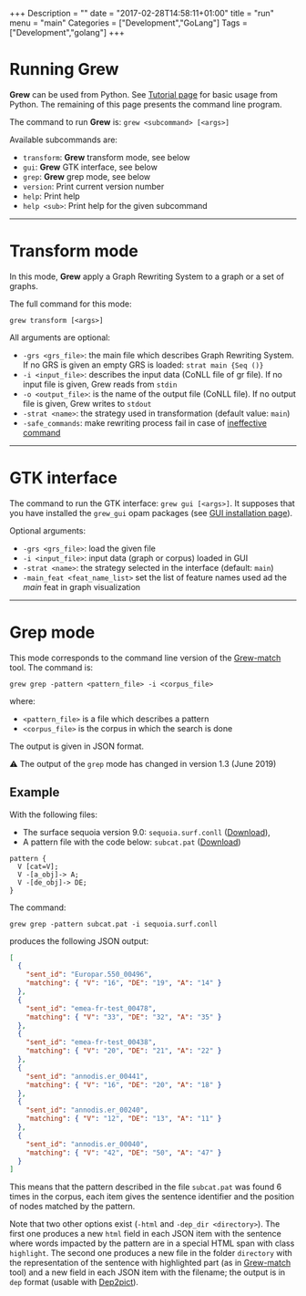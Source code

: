 +++
Description = ""
date = "2017-02-28T14:58:11+01:00"
title = "run"
menu = "main"
Categories = ["Development","GoLang"]
Tags = ["Development","golang"]
+++

# Running Grew

**Grew** can be used from Python. See [Tutorial page](../tuto) for basic usage from Python.
The remaining of this page presents the command line program.


The command to run **Grew** is: `grew <subcommand> [<args>]`

Available subcommands are:

  * `transform`: **Grew** transform mode, see below
  * `gui`: **Grew** GTK interface, see below
  * `grep`: **Grew** grep mode, see below
  * `version`:    Print current version number
  * `help`: Print help
  * `help <sub>`:  Print help for the given subcommand

---

# Transform mode

In this mode, **Grew** apply a Graph Rewriting System to a graph or a set of graphs.

The full command for this mode:

`grew transform [<args>]`

All arguments are optional:

 * `-grs <grs_file>`: the main file which describes Graph Rewriting System.
 If no GRS is given an empty GRS is loaded: `strat main {Seq ()}`
 * `-i <input_file>`: describes the input data (CoNLL file of gr file).
 If no input file is given, Grew reads from `stdin`
 * `-o <output_file>`: is the name of the output file (CoNLL file).
  If no output file is given, Grew writes to `stdout`
 * `-strat <name>`: the strategy used in transformation (default value: `main`)
 * `-safe_commands`: make rewriting process fail in case of [ineffective command](../commands/#effective-commands)

---

# GTK interface

The command to run the GTK interface: `grew gui [<args>]`.
It supposes that you have installed the `grew_gui` opam packages (see [GUI installation page](../gtk)).

Optional arguments:

 * `-grs <grs_file>`: load the given file
 * `-i <input_file>`: input data (graph or corpus) loaded in GUI
 * `-strat <name>`: the strategy selected in the interface (default: `main`)
 * `-main_feat <feat_name_list>` set the list of feature names used ad the *main* feat in graph visualization

---
# Grep mode

This mode corresponds to the command line version of the [Grew-match](http://match.grew.fr) tool.
The command is:

`grew grep -pattern <pattern_file> -i <corpus_file>`

where:

  * `<pattern_file>` is a file which describes a pattern
  * `<corpus_file>` is the corpus in which the search is done

The output is given in JSON format.

:warning: The output of the `grep` mode has changed in version 1.3 (June 2019)

## Example

With the following files:

 * The surface sequoia version 9.0: `sequoia.surf.conll` ([Download](https://gitlab.inria.fr/sequoia/deep-sequoia/raw/master/tags/sequoia-9.0/sequoia.surf.conll)),
 * A pattern file with the code below: `subcat.pat` ([Download](https://gitlab.inria.fr/grew/grew_doc/raw/master/static/examples/grep/subcat.pat))

```
pattern {
  V [cat=V];
  V -[a_obj]-> A;
  V -[de_obj]-> DE;
}
```

The command:

`grew grep -pattern subcat.pat -i sequoia.surf.conll`

produces the following JSON output:

```json
[
  {
    "sent_id": "Europar.550_00496",
    "matching": { "V": "16", "DE": "19", "A": "14" }
  },
  {
    "sent_id": "emea-fr-test_00478",
    "matching": { "V": "33", "DE": "32", "A": "35" }
  },
  {
    "sent_id": "emea-fr-test_00438",
    "matching": { "V": "20", "DE": "21", "A": "22" }
  },
  {
    "sent_id": "annodis.er_00441",
    "matching": { "V": "16", "DE": "20", "A": "18" }
  },
  {
    "sent_id": "annodis.er_00240",
    "matching": { "V": "12", "DE": "13", "A": "11" }
  },
  {
    "sent_id": "annodis.er_00040",
    "matching": { "V": "42", "DE": "50", "A": "47" }
  }
]
```

This means that the pattern described in the file `subcat.pat` was found 6 times in the corpus, each item gives the sentence identifier and the position of nodes matched by the pattern.

Note that two other options exist (`-html` and `-dep_dir <directory>`).
The first one produces a new `html` field in each JSON item with the sentence where words impacted by the pattern are in a special HTML span with class `highlight`.
The second one produces a new file in the folder `directory` with the representation of the sentence with highlighted part (as in [Grew-match](http://match.grew.fr) tool) and a new field in each JSON item with the filename; the output is in `dep` format (usable with [Dep2pict](http://dep2pict.loria.fr)).
